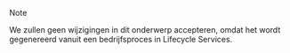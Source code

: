 > [!NOTE]
> We zullen geen wijzigingen in dit onderwerp accepteren, omdat het wordt gegenereerd vanuit een bedrijfsproces in Lifecycle Services.